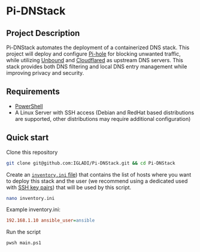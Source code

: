 # Pi-DNStack

## Project Description

Pi-DNStack automates the deployment of a containerized DNS stack. This project will deploy and configure [Pi-hole](https://docs.pi-hole.net) for blocking unwanted traffic, while utilizing [Unbound](https://unbound.docs.nlnetlabs.nl/en/latest/) and [Cloudflared](https://developers.cloudflare.com/1.1.1.1/encryption/dns-over-https/) as upstream DNS servers. This stack provides both DNS filtering and local DNS entry management while improving privacy and security.

## Requirements

-   [PowerShell](https://learn.microsoft.com/en-us/powershell/scripting/install/installing-powershell?view=powershell-7.4)
-   A Linux Server with SSH access (Debian and RedHat based distributions are supported, other distributions may require additional configuration)

## Quick start

Clone this repository

```bash
git clone git@github.com:IGLADI/Pi-DNStack.git && cd Pi-DNStack
```

Create an [`inventory.ini` file](https://docs.ansible.com/ansible/latest/collections/ansible/builtin/ini_inventory.html)) that contains the list of hosts where you want to deploy this stack and the user (we recommend using a dedicated used with [SSH key pairs](https://help.ubuntu.com/community/SSH/OpenSSH/Keys)) that will be used by this script.

```bash
nano inventory.ini
```

Example inventory.ini:

```ini
192.168.1.10 ansible_user=ansible
```

Run the script

```bash
pwsh main.ps1
```
